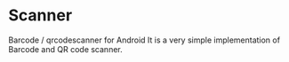 # Scanner
Barcode / qrcodescanner for Android
It is a very simple implementation of Barcode and QR code scanner.
